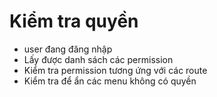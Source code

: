 # Kiểm tra quyền

- user đang đăng nhập
- Lấy được danh sách các permission
- Kiểm tra permission tương ứng với các route
- Kiểm tra để ẩn các menu không có quyền
